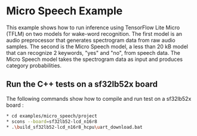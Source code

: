 <!-- mdformat off(b/169948621#comment2) -->

# Micro Speech Example

This example shows how to run inference using TensorFlow Lite Micro (TFLM)
on two models for wake-word recognition.
The first model is an audio preprocessor that generates spectrogram data
from raw audio samples.
The second is the Micro Speech model, a less than 20 kB model
that can recognize 2 keywords, "yes" and "no", from speech data.
The Micro Speech model takes the spectrogram data as input and produces
category probabilities.


## Run the C++ tests on a sf32lb52x board

The following commands show how to compile and run test on a sf32lb52x board :
```bash
* cd examples/micro_speech/project
* scons --board=sf32lb52-lcd_n16r8
* .\build_sf32lb52-lcd_n16r8_hcpu\uart_download.bat
```
